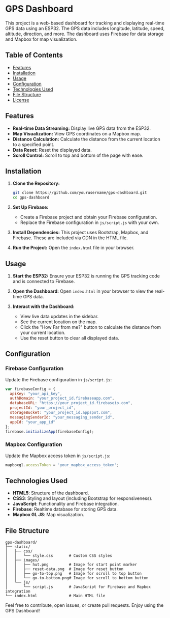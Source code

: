# GPS Dashboard

This project is a web-based dashboard for tracking and displaying real-time GPS data using an ESP32. The GPS data includes longitude, latitude, speed, altitude, direction, and more. The dashboard uses Firebase for data storage and Mapbox for map visualization.

## Table of Contents

- [Features](#features)
- [Installation](#installation)
- [Usage](#usage)
- [Configuration](#configuration)
- [Technologies Used](#technologies-used)
- [File Structure](#file-structure)
- [License](#license)

## Features

- **Real-time Data Streaming:** Display live GPS data from the ESP32.
- **Map Visualization:** View GPS coordinates on a Mapbox map.
- **Distance Calculation:** Calculate the distance from the current location to a specified point.
- **Data Reset:** Reset the displayed data.
- **Scroll Control:** Scroll to top and bottom of the page with ease.

## Installation

1. **Clone the Repository:**
   ```sh
   git clone https://github.com/yourusername/gps-dashboard.git
   cd gps-dashboard
   ```

2. **Set Up Firebase:**
   - Create a Firebase project and obtain your Firebase configuration.
   - Replace the Firebase configuration in `js/script.js` with your own.

3. **Install Dependencies:**
   This project uses Bootstrap, Mapbox, and Firebase. These are included via CDN in the HTML file.

4. **Run the Project:**
   Open the `index.html` file in your browser.

## Usage

1. **Start the ESP32:**
   Ensure your ESP32 is running the GPS tracking code and is connected to Firebase.

2. **Open the Dashboard:**
   Open `index.html` in your browser to view the real-time GPS data.

3. **Interact with the Dashboard:**
   - View live data updates in the sidebar.
   - See the current location on the map.
   - Click the "How Far from me?" button to calculate the distance from your current location.
   - Use the reset button to clear all displayed data.

## Configuration

### Firebase Configuration

Update the Firebase configuration in `js/script.js`:
```javascript
var firebaseConfig = {
  apiKey: "your_api_key",
  authDomain: "your_project_id.firebaseapp.com",
  databaseURL: "https://your_project_id.firebaseio.com",
  projectId: "your_project_id",
  storageBucket: "your_project_id.appspot.com",
  messagingSenderId: "your_messaging_sender_id",
  appId: "your_app_id"
};
firebase.initializeApp(firebaseConfig);
```

### Mapbox Configuration

Update the Mapbox access token in `js/script.js`:
```javascript
mapboxgl.accessToken = 'your_mapbox_access_token';
```

## Technologies Used

- **HTML5**: Structure of the dashboard.
- **CSS3**: Styling and layout (including Bootstrap for responsiveness).
- **JavaScript**: Functionality and Firebase integration.
- **Firebase**: Realtime database for storing GPS data.
- **Mapbox GL JS**: Map visualization.

## File Structure

```
gps-dashboard/
├── static/
│   ├── css/
│   │   └── style.css       # Custom CSS styles
│   ├── images/
│   │   ├── hut.png         # Image for start point marker
│   │   ├── reset-data.png  # Image for reset button
│   │   ├── go-to-top.png   # Image for scroll to top button
│   │   └── go-to-bottom.png# Image for scroll to bottom button
│   └── js/
│       └── script.js       # JavaScript for Firebase and Mapbox integration
└── index.html              # Main HTML file
```



Feel free to contribute, open issues, or create pull requests. Enjoy using the GPS Dashboard!
